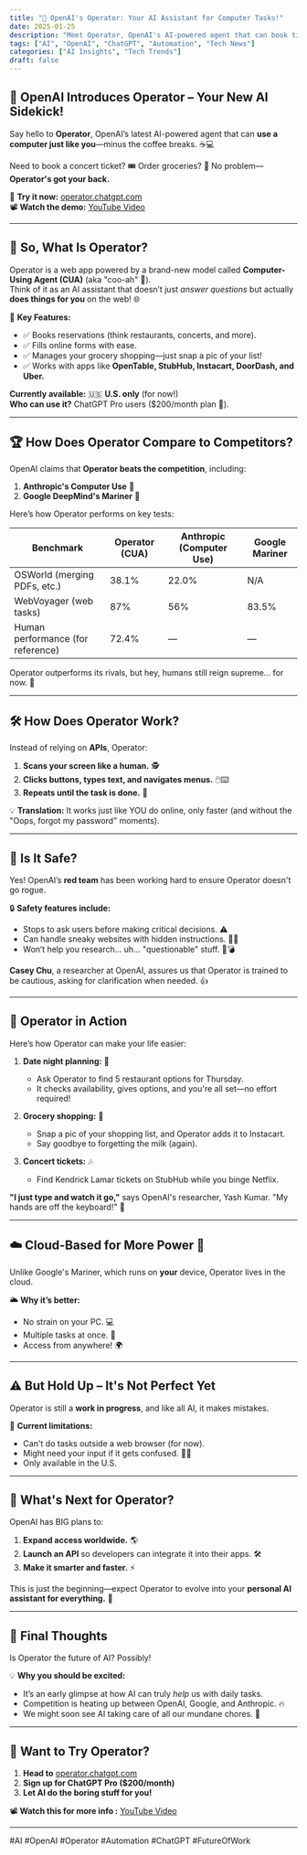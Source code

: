 ```yaml
---
title: "🤖 OpenAI's Operator: Your AI Assistant for Computer Tasks!"
date: 2025-01-25
description: "Meet Operator, OpenAI's AI-powered agent that can book tickets, order groceries, and more—all without you lifting a finger!"
tags: ["AI", "OpenAI", "ChatGPT", "Automation", "Tech News"]
categories: ["AI Insights", "Tech Trends"]
draft: false
---
```


## 🎉 OpenAI Introduces **Operator** – Your New AI Sidekick!  

Say hello to **Operator**, OpenAI’s latest AI-powered agent that can **use a computer just like you**—minus the coffee breaks. ☕💻  

Need to book a concert ticket? 🎟️ Order groceries? 🛒 No problem—**Operator's got your back.**  

🔗 **Try it now:** [operator.chatgpt.com](https://operator.chatgpt.com)  
📽️ **Watch the demo:** [YouTube Video](https://youtu.be/WYPWvEg0E5c?si=ZsAcMh32P9e5JbJx)

---

## 🧐 So, What Is Operator?  

Operator is a web app powered by a brand-new model called **Computer-Using Agent (CUA)** (aka "coo-ah" 🦜).  
Think of it as an AI assistant that doesn’t just *answer questions* but actually **does things for you** on the web! 🌐  

🔑 **Key Features:**  
- ✅ Books reservations (think restaurants, concerts, and more).  
- ✅ Fills online forms with ease.  
- ✅ Manages your grocery shopping—just snap a pic of your list!  
- ✅ Works with apps like **OpenTable, StubHub, Instacart, DoorDash, and Uber.**  

**Currently available:** 🇺🇸 **U.S. only** (for now!)  
**Who can use it?** ChatGPT Pro users ($200/month plan 💸).  

---

## 🏆 How Does Operator Compare to Competitors?  

OpenAI claims that **Operator beats the competition**, including:  

1. **Anthropic's Computer Use** 🤖  
2. **Google DeepMind's Mariner** 🌊  

Here’s how Operator performs on key tests:  

| Benchmark       | Operator (CUA) | Anthropic (Computer Use) | Google Mariner |
|-----------------|---------------|--------------------------|---------------|
| OSWorld (merging PDFs, etc.)  | 38.1%         | 22.0%                    | N/A           |
| WebVoyager (web tasks)         | 87%           | 56%                      | 83.5%         |
| Human performance (for reference) | 72.4%         | —                        | —             |

Operator outperforms its rivals, but hey, humans still reign supreme... for now. 🏅  

---

## 🛠️ How Does Operator Work?  

Instead of relying on **APIs**, Operator:  

1. **Scans your screen like a human.** 🕵️  
2. **Clicks buttons, types text, and navigates menus.** 🖱️⌨️  
3. **Repeats until the task is done.** 🔄  

💡 **Translation:** It works just like YOU do online, only faster (and without the "Oops, forgot my password" moments).  

---

## 🚦 Is It Safe?  

Yes! OpenAI’s **red team** has been working hard to ensure Operator doesn't go rogue.  

🔒 **Safety features include:**  
- Stops to ask users before making critical decisions. ⚠️  
- Can handle sneaky websites with hidden instructions. 🕵️‍♂️  
- Won’t help you research... uh... "questionable" stuff. 🚫💣  

**Casey Chu**, a researcher at OpenAI, assures us that Operator is trained to be cautious, asking for clarification when needed. 👍  

---

## 🔧 Operator in Action  

Here’s how Operator can make your life easier:  

1. **Date night planning:** 📅  
   - Ask Operator to find 5 restaurant options for Thursday.  
   - It checks availability, gives options, and you're all set—no effort required!  
   
2. **Grocery shopping:** 🛒  
   - Snap a pic of your shopping list, and Operator adds it to Instacart.  
   - Say goodbye to forgetting the milk (again).  

3. **Concert tickets:** 🎶  
   - Find Kendrick Lamar tickets on StubHub while you binge Netflix.  

**"I just type and watch it go,"** says OpenAI's researcher, Yash Kumar. "My hands are off the keyboard!" 👏  

---

## ☁️ Cloud-Based for More Power 💪  

Unlike Google's Mariner, which runs on **your** device, Operator lives in the cloud.  

🌥️ **Why it’s better:**  
- No strain on your PC. 💻  
- Multiple tasks at once. 🔄  
- Access from anywhere! 🌍  

---

## ⚠️ But Hold Up – It's Not Perfect Yet  

Operator is still a **work in progress**, and like all AI, it makes mistakes.  

🚧 **Current limitations:**  
- Can't do tasks outside a web browser (for now).  
- Might need your input if it gets confused. 🤷‍♂️  
- Only available in the U.S.  

---

## 🔮 What's Next for Operator?  

OpenAI has BIG plans to:  

1. **Expand access worldwide.** 🌎  
2. **Launch an API** so developers can integrate it into their apps. 🛠️  
3. **Make it smarter and faster.** ⚡  

This is just the beginning—expect Operator to evolve into your **personal AI assistant for everything.** 🤖  

---

## 🤩 Final Thoughts  

Is Operator the future of AI? Possibly!  

💡 **Why you should be excited:**  
- It’s an early glimpse at how AI can truly *help* us with daily tasks.  
- Competition is heating up between OpenAI, Google, and Anthropic. 🔥  
- We might soon see AI taking care of all our mundane chores. 🙌  

---

## 🚀 Want to Try Operator?  

1. **Head to** [operator.chatgpt.com](https://operator.chatgpt.com)  
2. **Sign up for ChatGPT Pro ($200/month)**  
3. **Let AI do the boring stuff for you!**  

📽️ **Watch this for more info :** [YouTube Video](https://youtu.be/WYPWvEg0E5c?si=ZsAcMh32P9e5JbJx)  

---

#AI #OpenAI #Operator #Automation #ChatGPT #FutureOfWork

